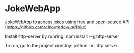 # JokeWebApp
JokeWebApp to access jokes using free and open-source API (https://github.com/eklavyadev/karljoke)

Install http-server by running:
npm install --g http-server

To run, go to the project directoy:
python -m http.server
